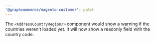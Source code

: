 ```yaml
---
'@graphcommerce/magento-customer': patch
---
```


The `<AddressCountryRegion/>` component would show a warning if the countries weren't loaded yet. It will now show a readonly field with the country code.

